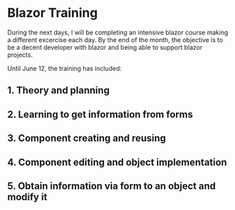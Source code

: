 # Blazor Training
During the next days, I will be completing an intensive blazor course making a different excercise each day.
By the end of the month, the objective is to be a decent developer with blazor and being able to support blazor projects.

Until June 12, the training has included:

## 1. Theory and planning 
## 2. Learning to get information from forms 
## 3. Component creating and reusing 
## 4. Component editing and object implementation 
## 5. Obtain information via form to an object and modify it 
